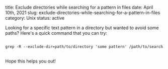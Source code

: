 title: Exclude directories while searching for a pattern in files
date: April 10th, 2021
slug: exclude-directories-while-searching-for-a-pattern-in-files
category: Unix
status: active

Looking for a specific text pattern in a directory but wanted to avoid some paths? Here's a quick command that you can try:

<pre>
<code class="bash">
grep -R --exclude-dir=path/to/directory 'some pattern' /path/to/search
</code>
</pre>

Hope this helps you out!